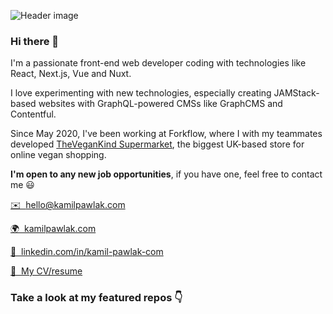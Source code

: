 ![Header image](https://kamilpawlak.com/og-image.jpg)
### Hi there 👋
I'm a passionate front-end web developer coding with technologies like React, Next.js, Vue and Nuxt.

I love experimenting with new technologies, especially creating JAMStack-based websites with GraphQL-powered CMSs like GraphCMS and Contentful.

Since May 2020, I've been working at Forkflow, where I with my teammates developed [TheVeganKind Supermarket](https://thevegankindsupermarket.com), the biggest UK-based store for online vegan shopping.

**I'm open to any new job opportunities**, if you have one, feel free to contact me 😃

[✉️&nbsp;&nbsp;hello@kamilpawlak.com](mailto:hello@kamilpawlak.com)

[🌍&nbsp;&nbsp;kamilpawlak.com](https://kamilpawlak.com)

[💼&nbsp;&nbsp;linkedin.com/in/kamil-pawlak-com](https://www.linkedin.com/in/kamil-pawlak-com/)

[📄&nbsp;&nbsp;My CV/resume](https://bit.ly/2JBPKyl)
### Take a look at my featured repos 👇

<!--
**rico-et22/rico-et22** is a ✨ _special_ ✨ repository because its `README.md` (this file) appears on your GitHub profile.

Here are some ideas to get you started:

- 🔭 I’m currently working on ...
- 🌱 I’m currently learning ...
- 👯 I’m looking to collaborate on ...
- 🤔 I’m looking for help with ...
- 💬 Ask me about ...
- 📫 How to reach me: ...
- 😄 Pronouns: ...
- ⚡ Fun fact: ...
-->
